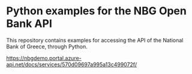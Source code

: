 # Python examples for the NBG Open Bank API

This repository contains examples for accessing the API of the National Bank of Greece, through Python.

https://nbgdemo.portal.azure-api.net/docs/services/570d09697a995a13c499072f/